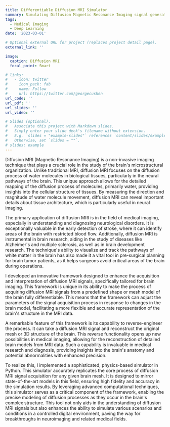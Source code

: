 ```yaml
---
title: Differentiable Diffusion MRI Simulator
summary: Simulating Diffusion Magnetic Resonance Imaging signal generation in a differentiable way.
tags:
  - Medical Imaging
  - Deep Learning
date: '2023-03-01'

# Optional external URL for project (replaces project detail page).
external_link: ''

image:
  caption: Diffusion MRI
  focal_point: Smart

# links:
#   - icon: twitter
#     icon_pack: fab
#     name: Follow
#     url: https://twitter.com/georgecushen
url_code: ''
url_pdf: ''
url_slides: ''
url_video: ''

# Slides (optional).
#   Associate this project with Markdown slides.
#   Simply enter your slide deck's filename without extension.
#   E.g. `slides = "example-slides"` references `content/slides/example-slides.md`.
#   Otherwise, set `slides = ""`.
# slides: example
---
```


Diffusion MRI (Magnetic Resonance Imaging) is a non-invasive imaging technique that plays a crucial role in the study of the brain's microstructural organization. Unlike traditional MRI, diffusion MRI focuses on the diffusion process of water molecules in biological tissues, particularly in the neural pathways of the brain. This unique approach allows for the detailed mapping of the diffusion process of molecules, primarily water, providing insights into the cellular structure of tissues. By measuring the direction and magnitude of water molecule movement, diffusion MRI can reveal important details about tissue architecture, which is particularly useful in neural imaging.

The primary application of diffusion MRI is in the field of medical imaging, especially in understanding and diagnosing neurological disorders. It is exceptionally valuable in the early detection of stroke, where it can identify areas of the brain with restricted blood flow. Additionally, diffusion MRI is instrumental in brain research, aiding in the study of diseases like Alzheimer's and multiple sclerosis, as well as in brain development research. The technique's ability to visualize and track the pathways of white matter in the brain has also made it a vital tool in pre-surgical planning for brain tumor patients, as it helps surgeons avoid critical areas of the brain during operations.

I developed an innovative framework designed to enhance the acquisition and interpretation of diffusion MRI signals, specifically tailored for brain imaging. This framework is unique in its ability to make the process of acquiring diffusion MRI signals from a predefined shape or mesh model of the brain fully differentiable. This means that the framework can adjust the parameters of the signal acquisition process in response to changes in the brain model, facilitating a more flexible and accurate representation of the brain's structure in the MRI data.

A remarkable feature of this framework is its capability to reverse-engineer the process. It can take a diffusion MRI signal and reconstruct the original mesh or 3D structure of the brain. This reverse functionality opens up new possibilities in medical imaging, allowing for the reconstruction of detailed brain models from MRI data. Such a capability is invaluable in medical research and diagnosis, providing insights into the brain's anatomy and potential abnormalities with enhanced precision.

To realize this, I implemented a sophisticated, physics-based simulator in Python. This simulator accurately replicates the core process of diffusion MRI signal acquisition for any given brain mesh. It is designed to mirror state-of-the-art models in this field, ensuring high fidelity and accuracy in the simulation results. By leveraging advanced computational techniques, this simulator serves as a critical component of the framework, enabling the precise modeling of diffusion processes as they occur in the brain's complex structure. This tool not only aids in the understanding of diffusion MRI signals but also enhances the ability to simulate various scenarios and conditions in a controlled digital environment, paving the way for breakthroughs in neuroimaging and related medical fields.